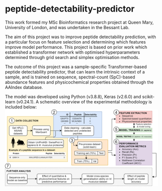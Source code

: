 # peptide-detectability-predictor
This work formed my MSc Bioinformatics research project at Queen Mary, University of London, and was undertaken in the Bessant Lab.

The aim of this project was to improve peptide detectability prediction, with a particular focus on feature selection and determining which features improve model performance. This project is based on prior work which established a transformer network with optimised hyperparameters determined through grid search and simplex optimisation methods.

The outcome of this project was a sample-specific Transformer-based peptide detectability predictor, that can learn the intrinsic context of a sample, and is trained on sequence, spectral-count (SpC)-based abundance features and physicochemical properties obtained through the AAIndex database.

The model was developed using Python (v3.8.8), Keras (v2.6.0) and scikit-learn (v0.24.1). A schematic overview of the experimental methodology is included below:
![schematic-overview-peptide-detectability-prediction](figures/methods-experimental-design.png)
